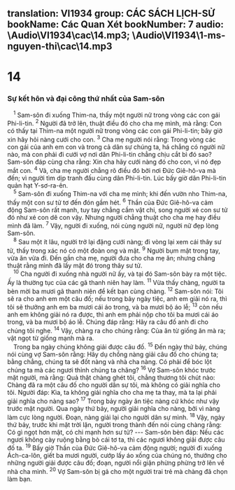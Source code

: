 translation: VI1934
group: CÁC SÁCH LỊCH-SỬ
bookName: Các Quan Xét 
bookNumber: 7
audio: \Audio\VI1934\cac\14.mp3; \Audio\VI1934\1-ms-nguyen-thi\cac\14.mp3
-------

<div class="title"><h1>14</h1><h3>Sự kết hôn và đại công thứ nhất của Sam-sôn</h3></div>
<span class="verse cac_14_1"> <sup>1</sup> Sam-sôn đi xuống Thim-na, thấy một người nữ trong vòng các con gái Phi-li-tin. </span>
<span class="verse cac_14_2"><sup>2</sup> Người đã trở lên, thuật điều đó cho cha mẹ mình, mà rằng: Con có thấy tại Thim-na một người nữ trong vòng các con gái Phi-li-tin; bây giờ xin hãy hỏi nàng cưới cho con. </span>
<span class="verse cac_14_3"><sup>3</sup> Cha mẹ người nói rằng: Trong vòng các con gái của anh em con và trong cả dân sự chúng ta, há chẳng có người nữ nào, mà con phải đi cưới vợ nơi dân Phi-li-tin chẳng chịu cắt bì đó sao? Sam-sôn đáp cùng cha rằng: Xin cha hãy cưới nàng đó cho con, vì nó đẹp mắt con. </span>
<span class="verse cac_14_4"><sup>4</sup> Vả, cha mẹ người chẳng rõ điều đó bởi nơi Đức Giê-hô-va mà đến; vì người tìm dịp tranh đấu cùng dân Phi-li-tin. Lúc bấy giờ dân Phi-li-tin quản hạt Y-sơ-ra-ên. <br/></span>
<span class="verse cac_14_5"> <sup>5</sup> Sam-sôn đi xuống Thim-na với cha mẹ mình; khi đến vườn nho Thim-na, thấy một con sư tử tơ đến đón gầm hét. </span>
<span class="verse cac_14_6"><sup>6</sup> Thần của Đức Giê-hô-va cảm động Sam-sôn rất mạnh, tuy tay chẳng cầm vật chi, song người xé con sư tử đó như xé con dê con vậy. Nhưng người chẳng thuật cho cha mẹ hay điều mình đã làm. </span>
<span class="verse cac_14_7"><sup>7</sup> Vậy, người đi xuống, nói cùng người nữ, người nữ đẹp lòng Sam-sôn. <br/></span>
<span class="verse cac_14_8"> <sup>8</sup> Sau một ít lâu, người trở lại đặng cưới nàng; đi vòng lại xem cái thây sư tử, thấy trong xác nó có một đoàn ong và mật. </span>
<span class="verse cac_14_9"><sup>9</sup> Người bụm mật trong tay, vừa ăn vừa đi. Đến gần cha mẹ, người đưa cho cha mẹ ăn; nhưng chẳng thuật rằng mình đã lấy mật đó trong thây sư tử. <br/></span>
<span class="verse cac_14_10"> <sup>10</sup> Cha người đi xuống nhà người nữ ấy, và tại đó Sam-sôn bày ra một tiệc. Ấy là thường tục của các gã thanh niên hay làm. </span>
<span class="verse cac_14_11"><sup>11</sup> Vừa thấy chàng, người ta bèn mời ba mươi gã thanh niên để kết bạn cùng chàng. </span>
<span class="verse cac_14_12"><sup>12</sup> Sam-sôn nói: Tôi sẽ ra cho anh em một câu đố; nếu trong bảy ngày tiệc, anh em giải nó ra, thì tôi sẽ thưởng anh em ba mươi cái áo trong, và ba mươi bộ áo lễ; </span>
<span class="verse cac_14_13"><sup>13</sup> còn nếu anh em không giải nó ra được, thì anh em phải nộp cho tôi ba mươi cái áo trong, và ba mươi bộ áo lễ. Chúng đáp rằng: Hãy ra câu đố anh đi cho chúng tôi nghe. </span>
<span class="verse cac_14_14"><sup>14</sup> Vậy, chàng ra cho chúng rằng: Của ăn từ giống ăn mà ra; vật ngọt từ giống mạnh mà ra. <br/> Trong ba ngày chúng không giải được câu đố. </span>
<span class="verse cac_14_15"><sup>15</sup> Đến ngày thứ bảy, chúng nói cùng vợ Sam-sôn rằng: Hãy dụ chồng nàng giải câu đố cho chúng ta; bằng chẳng, chúng ta sẽ đốt nàng và nhà cha nàng. Có phải để bóc lột chúng ta mà các ngươi thỉnh chúng ta chăng? </span>
<span class="verse cac_14_16"><sup>16</sup> Vợ Sam-sôn khóc trước mặt người, mà rằng: Quả thật chàng ghét tôi, chẳng thương tôi chút nào: Chàng đã ra một câu đố cho người dân sự tôi, mà không có giải nghĩa cho tôi. Người đáp: Kìa, ta không giải nghĩa cho cha mẹ ta thay, mà ta lại phải giải nghĩa cho nàng sao? </span>
<span class="verse cac_14_17"><sup>17</sup> Trong bảy ngày ăn tiệc nàng cứ khóc như vậy trước mặt người. Qua ngày thứ bảy, người giải nghĩa cho nàng, bởi vì nàng làm cực lòng người. Đoạn, nàng giải lại cho người dân sự mình. </span>
<span class="verse cac_14_18"><sup>18</sup> Vậy, ngày thứ bảy, trước khi mặt trời lặn, người trong thành đến nói cùng chàng rằng: Có gì ngọt hơn mật, có chi mạnh hơn sư tử? --- Sam-sôn bèn đáp: Nếu các ngươi không cày ruộng bằng bò cái tơ ta, thì các ngươi không giải được câu đố ta. </span>
<span class="verse cac_14_19"><sup>19</sup> Bấy giờ Thần của Đức Giê-hô-va cảm động người; người đi xuống Ách-ca-lôn, giết ba mươi người, cướp lấy áo xống của chúng nó, thưởng cho những người giải được câu đố; đoạn, người nổi giận phừng phừng trở lên về nhà cha mình. </span>
<span class="verse cac_14_20"><sup>20</sup> Vợ Sam-sôn bị gả cho một người trai trẻ mà chàng đã chọn làm bạn. <br/></span>
